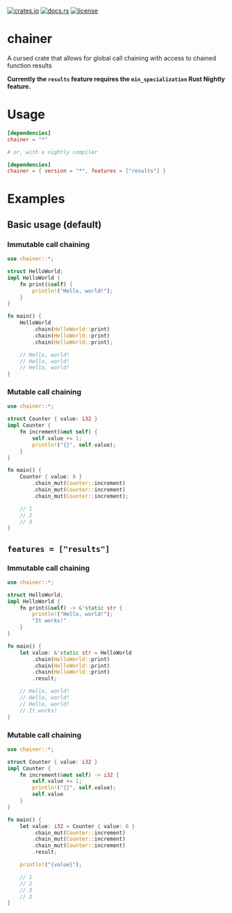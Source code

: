 [![crates.io](https://img.shields.io/crates/v/chainer.svg)](https://crates.io/crates/chainer)
[![docs.rs](https://docs.rs/chainer/badge.svg)](https://docs.rs/chainer/)
[![license](https://img.shields.io/crates/l/chainer)](https://github.com/WilliamVenner/chainer/blob/master/LICENSE)

# chainer

A cursed crate that allows for global call chaining with access to chained function results

**Currently the `results` feature requires the `min_specialization` Rust Nightly feature.**

# Usage

```toml
[dependencies]
chainer = "*"

# or, with a nightly compiler

[dependencies]
chainer = { version = "*", features = ["results"] }
```

# Examples

## Basic usage (default)

### Immutable call chaining

```rust
use chainer::*;

struct HelloWorld;
impl HelloWorld {
    fn print(&self) {
        println!("Hello, world!");
    }
}

fn main() {
    HelloWorld
        .chain(HelloWorld::print)
        .chain(HelloWorld::print)
        .chain(HelloWorld::print);

    // Hello, world!
    // Hello, world!
    // Hello, world!
}
```

### Mutable call chaining

```rust
use chainer::*;

struct Counter { value: i32 }
impl Counter {
    fn increment(&mut self) {
        self.value += 1;
        println!("{}", self.value);
    }
}

fn main() {
    Counter { value: 0 }
        .chain_mut(Counter::increment)
        .chain_mut(Counter::increment)
        .chain_mut(Counter::increment);

    // 1
    // 2
    // 3
}
```

## `features = ["results"]`

### Immutable call chaining

```rust
use chainer::*;

struct HelloWorld;
impl HelloWorld {
    fn print(&self) -> &'static str {
        println!("Hello, world!");
        "It works!"
    }
}

fn main() {
    let value: &'static str = HelloWorld
        .chain(HelloWorld::print)
        .chain(HelloWorld::print)
        .chain(HelloWorld::print)
        .result;

    // Hello, world!
    // Hello, world!
    // Hello, world!
    // It works!
}
```

### Mutable call chaining

```rust
use chainer::*;

struct Counter { value: i32 }
impl Counter {
    fn increment(&mut self) -> i32 {
        self.value += 1;
        println!("{}", self.value);
        self.value
    }
}

fn main() {
    let value: i32 = Counter { value: 0 }
        .chain_mut(Counter::increment)
        .chain_mut(Counter::increment)
        .chain_mut(Counter::increment)
        .result;

    println!("{value}");

    // 1
    // 2
    // 3
    // 3
}
```